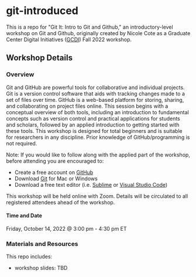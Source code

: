 # git-introduced

This is a repo for "Git It: Intro to Git and Github," an introductory-level workshop on Git and Github, originally created by Nicole Cote as a Graduate Center Digital Initiatives ([GCDI](https://gcdi.commons.gc.cuny.edu/)) Fall 2022 workshop.

## Workshop Details

### Overview
Git and GitHub are powerful tools for collaborative and individual projects. Git is a version control software that aids with tracking changes made to a set of files over time. GitHub is a web-based platform for storing, sharing, and collaborating on project files online. This session begins with a conceptual overview of both tools, including an introduction to fundamental concepts such as version control and practical applications for students and scholars, followed by an applied introduction to getting started with these tools. This workshop is designed for total beginners and is suitable for researchers in any discipline. Prior knowledge of GitHub/programming is not required. 

Note: If you would like to follow along with the applied part of the workshop, before attending you are encouraged to: 
- Create a free account on [GitHub](https://github.com/)
- Download [Git](https://git-scm.com/downloads) for Mac or Windows
- Download a free text editor (i.e. [Sublime](https://www.sublimetext.com/) or [Visual Studio Code](https://code.visualstudio.com/)) 

This workshop will be held online with Zoom. Details will be circulated to all registered attendees ahead of the workshop. 

#### Time and Date
Friday, October 14, 2022 @ 3:00 pm - 4:30 pm ET

### Materials and Resources

This repo includes:
- workshop slides: TBD




